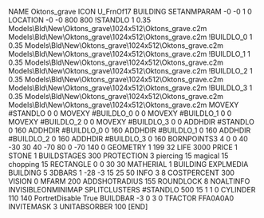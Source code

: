 NAME Oktons_grave
ICON U_FrnOf17
BUILDING
SETANMPARAM -0 -0 1 0
LOCATION -0 -0 800 800
!STANDLO      1 0.35 Models\Bld\New\Oktons_grave\1024x512\Oktons_grave.c2m Models\Bld\New\Oktons_grave\1024x512\Oktons_grave.c2m
!BUILDLO_0    1 0.35 Models\Bld\New\Oktons_grave\1024x512\Oktons_grave.c2m Models\Bld\New\Oktons_grave\1024x512\Oktons_grave.c2m
!BUILDLO_1    1 0.35 Models\Bld\New\Oktons_grave\1024x512\Oktons_grave.c2m Models\Bld\New\Oktons_grave\1024x512\Oktons_grave.c2m
!BUILDLO_2    1 0.35 Models\Bld\New\Oktons_grave\1024x512\Oktons_grave.c2m Models\Bld\New\Oktons_grave\1024x512\Oktons_grave.c2m
!BUILDLO_3    1 0.35 Models\Bld\New\Oktons_grave\1024x512\Oktons_grave.c2m Models\Bld\New\Oktons_grave\1024x512\Oktons_grave.c2m
MOVEXY #STANDLO    0 0
MOVEXY #BUILDLO_0  0 0
MOVEXY #BUILDLO_1  0 0
MOVEXY #BUILDLO_2  0 0
MOVEXY #BUILDLO_3  0 0
ADDHDIR #STANDLO 0 160
ADDHDIR #BUILDLO_0 0 160
ADDHDIR #BUILDLO_1 0 160
ADDHDIR #BUILDLO_2 0 160
ADDHDIR #BUILDLO_3 0 160
BORNPOINTS3 4 0 0 40 -30 30 40 -70 80 0  -70 140 0
GEOMETRY 1 199 32
LIFE     3000
PRICE 1 STONE 1
BUILDSTAGES 300
PROTECTION 3 piercing 15 magical 15 chopping 15
RECTANGLE    0 0 30 30
MATHERIAL 1 BUILDING
EXPLMEDIA BUILDING 5
3DBARS 1 -28 -3 15 25 50
INFO 3 8
COSTPERCENT 300
VISION 0
MFARM 200
ADDSHOTRADIUS 155
ROUNDLOCK 8
NOALTINFO
INVISIBLEONMINIMAP
SPLITCLUSTERS #STANDLO 500 15 1 1 0
CYLINDER 110 140
PortretDisable True
BUILDBAR -3 0 3 0
TFACTOR FFA0A0A0
INVITEMASK 3
UNITABSORBER 100
[END]
